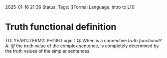 2025-01-16 21:36
Status: 
Tags: [[Formal Language, intro to L1]]
# Truth functional definition

TD: YEAR1::TERM2::PH136 Logic 1
Q: When is a connective _truth functional_?
A: _iff_ the truth value of the complex sentence, is completely determined by the truth values of the simpler sentences.
<!--ID: 1737063449098-->
